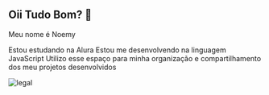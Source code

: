 ## Oii Tudo Bom? 👋

Meu nome é Noemy

Estou estudando na Alura
Estou me desenvolvendo na linguagem JavaScript
Utilizo esse espaço para minha organização e compartilhamento dos meu projetos desenvolvidos

![legal](https://github.com/user-attachments/assets/bf622505-bca3-42e5-8d27-0db8209fe167)
